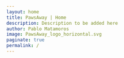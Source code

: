 ```yaml
---
layout: home
title: PawsAway | Home
description: Description to be added here
author: Pablo Matamoros
image: PawsAway_logo_horizontal.svg
paginate: true
permalink: /
---
```

